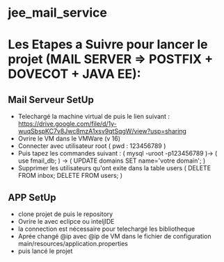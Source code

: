 # jee_mail_service
# Les Etapes a Suivre pour lancer le projet (MAIL SERVER => POSTFIX + DOVECOT + JAVA EE):
## Mail Serveur SetUp
- Telechargé la machine virtual de puis le lien suivant : https://drive.google.com/file/d/1y-wuqSbspKC7v8Jwc8mzA1xsv9qtSqgW/view?usp=sharing
- Ovrire le VM dans le VMWare (v 16)
- Connecter avec utilisateur root ( pwd : 123456789 )
- Puis tapez les commandes suivant : ( mysql -uroot -p123456789 )-> ( use fmail_db; ) -> ( UPDATE domains SET name='votre domain'; )
- Supprimer les utilisateurs qu'ont exite dans la table users ( DELETE FROM inbox; DELETE FROM users; )
## APP SetUp
- clone projet de puis le repository
- Ovrire le avec eclipce ou inteljIDE
- la connection est nécessaire pour telechargé les bibliotheque 
- Aprée changé @ip avec @ip de VM dans le fichier de configuration main/resources/application.properties
- puis lancé le projet
